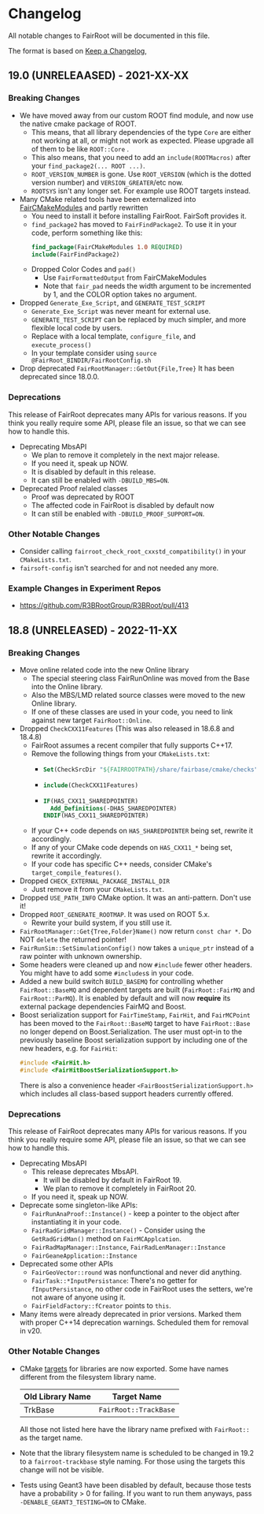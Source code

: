 # Changelog

All notable changes to FairRoot will be documented in this file.

The format is based on [Keep a Changelog](https://keepachangelog.com/en/1.0.0/),

## 19.0 (UNRELEAASED) - 2021-XX-XX

### Breaking Changes
* We have moved away from our custom ROOT find module, and now use the native cmake package of ROOT.
  * This means, that all library dependencies of the type `Core` are either not working at all, or might not work as expected. Please upgrade all of them to be like `ROOT::Core` .
  * This also means, that you need to add an `include(ROOTMacros)` after your `find_package2(... ROOT ...)`.
  * `ROOT_VERSION_NUMBER` is gone. Use `ROOT_VERSION` (which is the dotted version number) and `VERSION_GREATER`/etc now.
  * `ROOTSYS` isn't any longer set. For example use ROOT targets instead.
* Many CMake related tools have been externalized into
  [FairCMakeModules](https://github.com/FairRootGroup/FairCMakeModules)
  and partly rewritten
  * You need to install it before installing FairRoot. FairSoft provides it.
  * `find_package2` has moved to `FairFindPackage2`.
    To use it in your code, perform something like this:
    ```cmake
    find_package(FairCMakeModules 1.0 REQUIRED)
    include(FairFindPackage2)
    ```
  * Dropped Color Codes and `pad()`
    * Use `FairFormattedOutput` from FairCMakeModules
    * Note that `fair_pad` needs the width argument to be incremented by 1,
      and the COLOR option takes no argument.
* Dropped `Generate_Exe_Script`, and `GENERATE_TEST_SCRIPT`
  * `Generate_Exe_Script` was never meant for external use.
  * `GENERATE_TEST_SCRIPT` can be replaced by much simpler, and more
    flexible local code by users.
  * Replace with a local template, `configure_file`, and `execute_process()`
  * In your template consider using `source @FairRoot_BINDIR/FairRootConfig.sh`
* Drop deprecated `FairRootManager::GetOut{File,Tree}`
  It has been deprecated since 18.0.0.

### Deprecations

This release of FairRoot deprecates many APIs for various
reasons. If you think you really require some API, please
file an issue, so that we can see how to handle this.

* Deprecating MbsAPI
  * We plan to remove it completely in the next major release.
  * If you need it, speak up NOW.
  * It is disabled by default in this release.
  * It can still be enabled with `-DBUILD_MBS=ON`.
* Deprecated Proof relaled classes
  * Proof was deprecated by ROOT
  * The affected code in FairRoot is disabled by default now
  * It can still be enabled with `-DBUILD_PROOF_SUPPORT=ON`.

### Other Notable Changes
* Consider calling `fairroot_check_root_cxxstd_compatibility()`
  in your `CMakeLists.txt`.
* `fairsoft-config` isn't searched for and not needed any more.

### Example Changes in Experiment Repos
* https://github.com/R3BRootGroup/R3BRoot/pull/413


## 18.8 (UNRELEASED) - 2022-11-XX

### Breaking Changes
* Move online related code into the new Online library
  * The special steering class FairRunOnline was moved from
    the Base into the Online library.
  * Also the MBS/LMD related source classes were moved to
    the new Online library.
  * If one of these classes are used in your code, you need
    to link against new target `FairRoot::Online`.
* Dropped `CheckCXX11Features` (This was also released in 18.6.8 and 18.4.8)
  * FairRoot assumes a recent compiler that fully supports C++17.
  * Remove the following things from your `CMakeLists.txt`:
    * ```cmake
      Set(CheckSrcDir "${FAIRROOTPATH}/share/fairbase/cmake/checks")`
      ```
    * ```cmake
      include(CheckCXX11Features)
      ```
    * ```cmake
      IF(HAS_CXX11_SHAREDPOINTER)
        Add_Definitions(-DHAS_SHAREDPOINTER)
      ENDIF(HAS_CXX11_SHAREDPOINTER)
      ```
  * If your C++ code depends on `HAS_SHAREDPOINTER` being set, rewrite it accordingly.
  * If any of your CMake code depends on `HAS_CXX11_*` being set, rewrite it accordingly.
  * If your code has specific C++ needs, consider CMake's `target_compile_features()`.
* Dropped `CHECK_EXTERNAL_PACKAGE_INSTALL_DIR`
  * Just remove it from your `CMakeLists.txt`.
* Dropped `USE_PATH_INFO` CMake option. It was an anti-pattern. Don't use it!
* Dropped `ROOT_GENERATE_ROOTMAP`. It was used on ROOT 5.x.
  * Rewrite your build system, if you still use it.
* `FairRootManager::Get{Tree,Folder}Name()` now return `const char *`.
  Do NOT `delete` the returned pointer!
* `FairRunSim::SetSimulationConfig()` now takes a
  `unique_ptr` instead of a raw pointer with unknown
  ownership.
* Some headers were cleaned up and now `#include` fewer
  other headers. You might have to add some `#includes`s
  in your code.
* Added a new build switch `BUILD_BASEMQ` for controlling whether `FairRoot::BaseMQ` and
  dependent targets are built (`FairRoot::FairMQ` and `FairRoot::ParMQ`). It is enabled
  by default and will now **require** its external package dependencies FairMQ and Boost.
* Boost serialization support for `FairTimeStamp`, `FairHit`, and `FairMCPoint` has been
  moved to the `FairRoot::BaseMQ` target to have `FairRoot::Base` no longer depend on
  Boost.Serialization. The user must opt-in to the previously baseline Boost serialization
  support by including one of the new headers, e.g. for `FairHit`:
  ```cpp
  #include <FairHit.h>
  #include <FairHitBoostSerializationSupport.h>
  ```
  There is also a convenience header `<FairBoostSerializationSupport.h>` which includes all
  class-based support headers currently offered.


### Deprecations

This release of FairRoot deprecates many APIs for various
reasons. If you think you really require some API, please
file an issue, so that we can see how to handle this.

* Deprecating MbsAPI
  * This release deprecates MbsAPI.
    * It will be disabled by default in FairRoot 19.
    * We plan to remove it completely in FairRoot 20.
  * If you need it, speak up NOW.
* Deprecate some singleton-like APIs:
  * `FairRunAnaProof::Instance()` - keep a pointer to the
    object after instantiating it in your code.
  * `FairRadGridManager::Instance()` - Consider using the
    `GetRadGridMan()` method on `FairMCApplcation`.
  * `FairRadMapManager::Instance`, `FairRadLenManager::Instance`
  * `FairGeaneApplication::Instance`
* Deprecated some other APIs
  * `FairGeoVector::round` was nonfunctional and never did anything.
  * `FairTask::*InputPersistance`:
    There's no getter for `fInputPersistance`,
    no other code in FairRoot uses the setters,
    we're not aware of anyone using it.
  * `FairFieldFactory::fCreator` points to `this`.
* Many items were already deprecated in prior versions.
  Marked them with proper C++14 deprecation warnings.
  Scheduled them for removal in v20.

### Other Notable Changes
* CMake [targets](https://cmake.org/cmake/help/latest/manual/cmake-buildsystem.7.html)
  for libraries are now exported.
  Some have names different from the filesystem library name.

  | Old Library Name | Target Name           |
  | ---              | ---                   |
  | TrkBase          | `FairRoot::TrackBase` |

  All those not listed here have the library name prefixed
  with `FairRoot::` as the target name.
* Note that the library filesystem name is scheduled to be
  changed in 19.2 to a `fairroot-trackbase` style naming.
  For those using the targets this change will not be visible.
* Tests using Geant3 have been disabled by default, because
  those tests have a probability > 0 for failing.
  If you want to run them anyways, pass
  `-DENABLE_GEANT3_TESTING=ON` to CMake.
